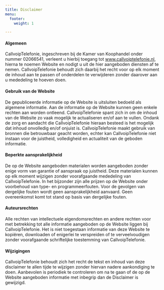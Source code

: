 ```yaml
---
title: Disclaimer
menu:
  footer:
    weight: 1

---
```

#### Algemeen

CallvoipTelefonie, ingeschreven bij de Kamer van Koophandel onder nummer 02066541, verleent u hierbij toegang tot www.callvoiptelefonie.nl, hierna te noemen Website en nodigt u uit de hier aangeboden diensten af te nemen. CallvoipTelefonie behoudt zich daarbij het recht voor op elk moment de inhoud aan te passen of onderdelen te verwijderen zonder daarover aan u mededeling te hoeven doen.

#### Gebruik van de Website

De gepubliceerde informatie op de Website is uitsluiten bedoeld als algemene informatie. Aan de informatie op de Website kunnen geen enkele rechten aan worden ontleend. CallvoipTelefonie spant zich in om de inhoud van de Website zo vaak mogelijk te actualiseren en/of aan te vullen. Ondank de zorg en aandacht die CallvoipTelefonie hieraan besteed is het mogelijk dat inhoud onvolledig en/of onjuist is. CallvoipTelefonie maakt gebruik van bronnen die betrouwbaar geacht worden, echter kan CallvoipTelefonie niet instaan voor de juistheid, volledigheid en actualiteit van de geboden informatie.

#### Beperkte aansprakelijkheid

De op de Website aangeboden materialen worden aangeboden zonder enige vorm van garantie of aanspraak op juistheid. Deze materialen kunnen op elk moment wijzigen zonder voorafgaande mededeling van CallvoipTelefonie. In het bijzonder zijn alle prijzen op de Website onder voorbehoud van type- en programmeerfouten. Voor de gevolgen van dergelijke fouten wordt geen aansprakelijkheid aanvaard. Geen overeenkomst komt tot stand op basis van dergelijke fouten.

#### Auteursrechten

Alle rechten van intellectuele eigendomsrechten en andere rechten voor met betrekking tot alle informatie aangeboden op de Website liggen bij CallvoipTelefonie. Het is niet toegestaan informatie van deze Website te kopiëren, downloaden of enigerlei te verspreiden of te verveelvoudigen zonder voorafgaande schriftelijke toestemming van CallvoipTelefonie.

#### Wijzigingen

CallvoipTelefonie behoudt zich het recht de tekst en inhoud van deze disclaimer te allen tijde te wijzigen zonder hiervan nadere aankondiging te doen. Aanbevolen is periodiek te controleren om na te gaan of de op de Website aangeboden informatie met inbegrip dan de Disclaimer is gewijzigd.